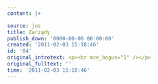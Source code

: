 ```yaml
---
content: |+

source: jos
title: Zarządy
publish_down: '0000-00-00 00:00:00'
created: '2011-02-03 15:18:46'
id: '84'
original_introtext: <p><br mce_bogus="1" /></p>
original_fulltext: ''
time: '2011-02-03 15:18:46'
---
```

<!--{{json:{"created_date":"2011-02-03 15:18:46","publish_down":"0000-00-00 00:00:00","id":"84"}}}-->